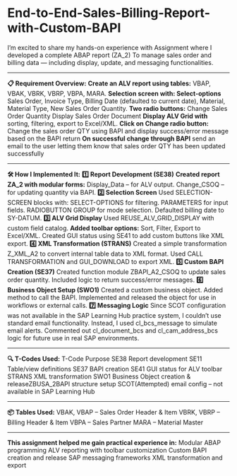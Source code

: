 # End-to-End-Sales-Billing-Report-with-Custom-BAPI
I’m excited to share my hands-on experience with Assignment 
where I developed a complete ABAP report (ZA_2)
To manage sales order and billing data — including display, update, and messaging functionalities.

------------------------------------------------------------------------------------------------------------------------

**📋 Requirement Overview:**
**Create an ALV report using tables:** 
VBAP, VBAK, VBRK, VBRP, VBPA, MARA.
**Selection screen with: Select-options**
Sales Order, Invoice Type, Billing Date (defaulted to current date), Material, Material Type, New Sales Order Quantity.
**Two radio buttons:**
Change Sales Order Quantity
Display Sales Order Document
**Display ALV Grid with**
sorting, filtering, export to Excel/XML.
**Click on Change radio button:**
Change the sales order QTY using BAPI and display success/error message based on the BAPI return
**On successful change through BAPI**
send an email to the user letting them know that sales order QTY has been updated successfully

------------------------------------------------------------------------------------------------------------------------

**🛠️ How I Implemented It:**
**1️⃣ Report Development (SE38)**
**Created report ZA_2 with modular forms:**
Display_Data – for ALV output.
Change_CSOQ – for updating quantity via BAPI.
**2️⃣ Selection Screen**
Used SELECTION-SCREEN blocks with:
SELECT-OPTIONS for filtering.
PARAMETERS for input fields.
RADIOBUTTON GROUP for mode selection.
Defaulted billing date to SY-DATUM.
**3️⃣ ALV Grid Display**
Used REUSE_ALV_GRID_DISPLAY with custom field catalog.
**Added toolbar options:**
Sort, Filter, Export to Excel/XML.
Created GUI status using SE41 to add custom buttons like XML export.
**4️⃣ XML Transformation (STRANS)**
Created a simple transformation Z_XML_A2 to convert internal table data to XML format.
Used CALL TRANSFORMATION and GUI_DOWNLOAD to export XML.
**5️⃣ Custom BAPI Creation (SE37)**
Created function module ZBAPI_A2_CSOQ to update sales order quantity.
Included logic to return success/error messages.
**6️⃣ Business Object Setup (SWO1)**
Created a custom business object.
Added method to call the BAPI.
Implemented and released the object for use in workflows or external calls.
**7️⃣ Messaging Logic**
Since SCOT configuration was not available in the SAP Learning Hub practice system, I couldn’t use standard email functionality.
Instead, I used cl_bcs_message to simulate email alerts.
Commented out cl_document_bcs and cl_cam_address_bcs logic for future use in real SAP environments.

------------------------------------------------------------------------------------------------------------------------

**🔍 T-Codes Used:**
T-Code  Purpose
SE38  Report development
SE11   Table/view definitions
SE37   BAPI creation
SE41   GUI status for ALV toolbar
STRANS  XML transformation
SWO1    Business Object creation & releaseZBUSA_2BAPI structure setup
SCOT(Attempted) email config – not available in SAP Learning Hub

------------------------------------------------------------------------------------------------------------------------

**📦 Tables Used:**
VBAK, VBAP – Sales Order Header & Item
VBRK, VBRP – Billing Header & Item
VBPA – Sales Partner
MARA – Material Master

------------------------------------------------------------------------------------------------------------------------

**This assignment helped me gain practical experience in:**
Modular ABAP programming
ALV reporting with toolbar customization
Custom BAPI creation and release
SAP messaging frameworks
XML transformation and export


